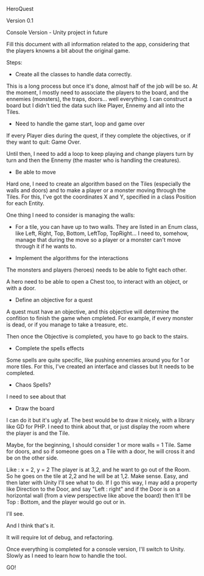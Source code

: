 HeroQuest

Version 0.1

Console Version - Unity project in future

Fill this document with all information related to the app, considering that
the players knowns a bit about the original game.

Steps:
- Create all the classes to handle data correctly.

This is a long process but once it's done, almost half of the job will be so.
At the moment, I mostly need to associate the players to the board, and the
ennemies (monsters), the traps, doors... well everything. I can construct a
board but I didn't tied the data such like Player, Ennemy and all into the
Tiles.

- Need to handle the game start, loop and game over

If every Player dies during the quest, if they complete the objectives, or if
they want to quit: Game Over.

Until then, I need to add a loop to keep playing and change players turn by 
turn and then the Ennemy (the master who is handling the creatures).

- Be able to move

Hard one, I need to create an algorithm based on the Tiles (especially the walls and doors)
and to make a player or a monster moving through the Tiles. For this, I've
got the coordinates X and Y, specified in a class Position for each Entity.

One thing I need to consider is managing the walls:
* For a tile, you can have up to two walls. They are listed in an Enum class,
like Left, Right, Top, Bottom, LeftTop, TopRight...
I need to, somehow, manage that during the move so a player or a monster can't move
through it if he wants to.

- Implement the algorithms for the interactions

The monsters and players (heroes) needs to be able to fight each other.

A hero need to be able to open a Chest too, to interact with an object, or
with a door.

- Define an objective for a quest

A quest must have an objective, and this objective will determine the
confition to finish the game when cmpleted. For example, if every monster
is dead, or if you manage to take a treasure, etc.

Then once the Objective is completed, you have to go back to the stairs.

- Complete the spells effects

Some spells are quite specific, like pushing ennemies around you for 1 or more tiles.
For this, I've created an interface and classes but It needs to be completed.

- Chaos Spells?

I need to see about that

- Draw the board

I can do it but it's ugly af. The best would be to draw it nicely, with a
library like GD for PHP. I need to think about that, or just display
the room where the player is and the Tile.

Maybe, for the beginning, I should consider 1 or more walls = 1 Tile. Same for
doors, and so if someone goes on a Tile with a door, he will cross it and be on the other side.

Like : x = 2, y = 2 The player is at 3,2, and he want to go out of the Room. So he goes on the
tile at 2,2 and he will be at 1,2. Make sense. Easy, and then later with Unity I'll see what
to do. If I go this way, I may add a property like Direction to the Door, and say "Left : right" and 
if the Door is on a horizontal wall (from a view perspective like above the board) then It'll be
Top : Bottom, and the player would go out or in.

I'll see.

And I think that's it.

It will require lot of debug, and refactoring.

Once everything is completed for a console version, I'll switch to Unity. Slowly as I need to
learn how to handle the tool.

GO!